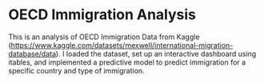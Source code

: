 # OECD Immigration Analysis

This is an analysis of OECD Immigration Data from Kaggle (https://www.kaggle.com/datasets/mexwell/international-migration-database/data). I loaded the dataset, set up an interactive dashboard using itables, and implemented a predictive model to predict immigration for a specific country and type of immigration.
